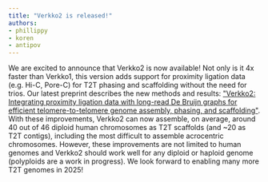 ```yaml
---
title: "Verkko2 is released!"
authors:
- phillippy
- koren
- antipov
---
```

We are excited to announce that Verkko2 is now available! Not only is it 4x faster than Verkko1, this version adds support for proximity ligation data (e.g. Hi-C, Pore-C) for T2T phasing and scaffolding without the need for trios. Our latest preprint describes the new methods and results: ["Verkko2: Integrating proximity ligation data with long-read De Bruijn graphs for efficient telomere-to-telomere genome assembly, phasing, and scaffolding"](https://www.biorxiv.org/content/10.1101/2024.12.20.629807v2). With these improvements, Verkko2 can now assemble, on average, around 40 out of 46 diploid human chromosomes as T2T scaffolds (and ~20 as T2T contigs), including the most difficult to assemble acrocentric chromosomes. However, these improvements are not limited to human genomes and Verkko2 should work well for any diploid or haploid genome (polyploids are a work in progress). We look forward to enabling many more T2T genomes in 2025!
